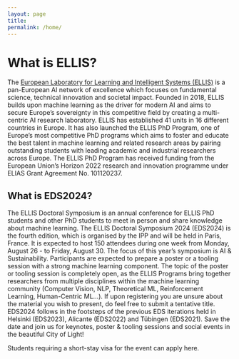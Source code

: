 ```yaml
---
layout: page
title: 
permalink: /home/
---
```


# What is ELLIS?
The [European Laboratory for Learning and Intelligent Systems (ELLIS)](https://ellis.eu/) is a pan-European AI network of excellence which focuses on fundamental science, technical innovation and societal impact. Founded in 2018, ELLIS builds upon machine learning as the driver for modern AI and aims to secure Europe’s sovereignty in this competitive field by creating a multi-centric AI research laboratory. ELLIS has established 41 units in 16 different countries in Europe. It has also launched the ELLIS PhD Program, one of Europe’s most competitive PhD programs which aims to foster and educate the best talent in machine learning and related research areas by pairing outstanding students with leading academic and industrial researchers across Europe. The ELLIS PhD Program has received funding from the European Union’s Horizon 2022 research and innovation programme under ELIAS Grant Agreement No. 101120237.

## What is EDS2024?
The ELLIS Doctoral Symposium is an annual conference for ELLIS PhD students and other PhD students to meet in person and share knowledge about machine learning. The ELLIS Doctoral Symposium 2024 (EDS2024) is the fourth edition, which is organised by the IPP and will be held in Paris, France. It is expected to host 150 attendees during one week from Monday, August 26 - to Friday, August 30. 
The focus of this year’s symposium is AI & Sustainability.
Participants are expected to prepare a poster or a tooling session with a strong machine learning component. The topic of the poster or tooling session is completely open, as the ELLIS Programs bring together researchers from multiple disciplines within the machine learning community (Computer Vision, NLP, Theoretical ML, Reinforcement Learning, Human-Centric ML…). 
If upon registering you are unsure about the material you wish to present, do feel free to submit a tentative title.
EDS2024 follows in the footsteps of the previous EDS iterations held in Helsinki (EDS2023), Alicante (EDS2022) and Tübingen (EDS2021). 
Save the date and join us for keynotes, poster & tooling sessions and social events in the beautiful City of Light!

Students requiring a short-stay visa for the event can apply here.
